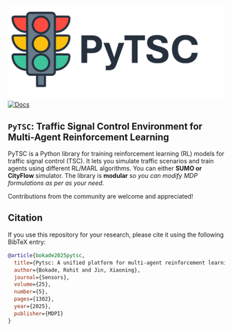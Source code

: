 ![PyTSC Logo](./pytsc_logo.png)
[![Docs](https://img.shields.io/badge/docs-pytsc-blue)](https://rbokade.github.io/pytsc/)

## `PyTSC`: Traffic Signal Control Environment for Multi-Agent Reinforcement Learning

PyTSC is a Python library for training reinforcement learning (RL) models for traffic signal control (TSC). It lets you simulate traffic scenarios and train agents using different RL/MARL algorithms. You can either **SUMO or CityFlow** simulator. The library is **modular** so *you can modify MDP formulations as per as your need.* 

Contributions from the community are welcome and appreciated!

## Citation

If you use this repository for your research, please cite it using the following BibTeX entry:

```bibtex
@article{bokade2025pytsc,
  title={Pytsc: A unified platform for multi-agent reinforcement learning in traffic signal control},
  author={Bokade, Rohit and Jin, Xiaoning},
  journal={Sensors},
  volume={25},
  number={5},
  pages={1302},
  year={2025},
  publisher={MDPI}
}
